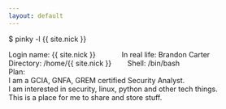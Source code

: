 ```yaml
---
layout: default
---
```

<p>$ pinky <span class="reserved">-l</span> <span class="string">{{ site.nick  }}</span></p>
<p>
Login name: {{ site.nick }}&nbsp;&nbsp;&nbsp;&nbsp;&nbsp;&nbsp;&nbsp;&nbsp;&nbsp;&nbsp;&nbsp;&nbsp;&nbsp;In real life: Brandon Carter<br />
Directory: /home/{{ site.nick }}&nbsp;&nbsp;&nbsp;&nbsp;&nbsp;&nbsp;&nbsp;&nbsp;Shell: /bin/bash<br />
Plan:<br />
I am a GCIA, GNFA, GREM certified Security Analyst.<br />
I am interested in security, linux, python and other tech things.<br />
This is a place for me to share and store stuff.<br />
</p>
